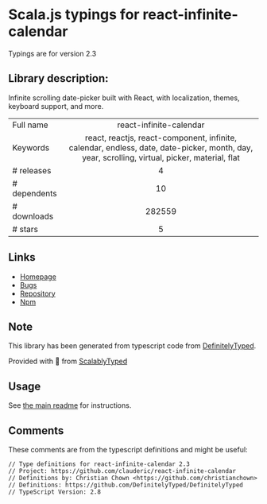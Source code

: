 
# Scala.js typings for react-infinite-calendar

Typings are for version 2.3

## Library description:
Infinite scrolling date-picker built with React, with localization, themes, keyboard support, and more.

|                    |                 |
| ------------------ | :-------------: |
| Full name          | react-infinite-calendar |
| Keywords           | react, reactjs, react-component, infinite, calendar, endless, date, date-picker, month, day, year, scrolling, virtual, picker, material, flat |
| # releases         | 4 |
| # dependents       | 10 |
| # downloads        | 282559 |
| # stars            | 5 |

## Links
- [Homepage](https://github.com/clauderic/react-infinite-calendar)
- [Bugs](https://github.com/clauderic/react-infinite-calendar/issues)
- [Repository](https://github.com/clauderic/react-infinite-calendar)
- [Npm](https://www.npmjs.com/package/react-infinite-calendar)
    


## Note
This library has been generated from typescript code from [DefinitelyTyped](https://definitelytyped.org).

Provided with :purple_heart: from [ScalablyTyped](https://github.com/oyvindberg/ScalablyTyped)

## Usage
See [the main readme](../../readme.md) for instructions.

## Comments

These comments are from the typescript definitions and might be useful:
```
// Type definitions for react-infinite-calendar 2.3
// Project: https://github.com/clauderic/react-infinite-calendar
// Definitions by: Christian Chown <https://github.com/christianchown>
// Definitions: https://github.com/DefinitelyTyped/DefinitelyTyped
// TypeScript Version: 2.8

```

